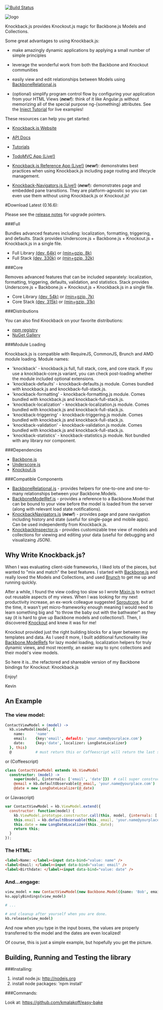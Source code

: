 [![Build Status](https://secure.travis-ci.org/kmalakoff/knockback.png)](http://travis-ci.org/kmalakoff/knockback)

![logo](https://github.com/kmalakoff/knockback/raw/master/media/logo.png)

Knockback.js provides Knockout.js magic for Backbone.js Models and Collections.

Some great advantages to using Knockback.js:

* make amazingly dynamic applications by applying a small number of simple principles

* leverage the wonderful work from both the Backbone and Knockout communities

* easily view and edit relationships between Models using [BackboneRelational.js](https://github.com/PaulUithol/Backbone-relational/)

* (optional) simplify program control flow by configuring your application from your HTML Views (***new!***): think of it like Angular.js without memorizing all of the special purpose ng-{something} attributes. See the [Inject Tutorial](http://kmalakoff.github.com/knockback/tutorial_inject.html) for live examples!


These resources can help you get started:

* [Knockback.js Website](http://kmalakoff.github.com/knockback/)

* [API Docs](http://kmalakoff.github.com/knockback/doc/index.html)

* [Tutorials](http://kmalakoff.github.com/knockback/tutorials_introduction.html)

* [TodoMVC App (Live!)](http://kmalakoff.github.com/knockback-todos-app/)

* [Knockback.js Reference App (Live!)](http://kmalakoff.github.com/knockback-reference-app/) (***new!***): demonstrates best practices when using Knockback.js including page routing and lifecycle management.

* [Knockback-Navigators.js (Live!)](http://kmalakoff.github.com/knockback-navigators) (***new!***): demonstrates page and embedded pane transitions. They are platform-agnostic so you can even use them without using Knockback.js or Knockout.js!


#Download Latest (0.16.6):

Please see the [release notes](https://github.com/kmalakoff/knockback/blob/master/RELEASE_NOTES.md) for upgrade pointers.

###Full

Bundles advanced features including: localization, formatting, triggering, and defaults. Stack provides Underscore.js + Backbone.js + Knockout.js + Knockback.js in a single file.

* Full Library [(dev, 64k)](https://raw.github.com/kmalakoff/knockback/0.16.6/knockback.js) or [(min+gzip, 8k)](https://raw.github.com/kmalakoff/knockback/0.16.6/knockback.min.js)
* Full Stack [(dev, 330k)](https://raw.github.com/kmalakoff/knockback/0.16.6/knockback-full-stack.js) or [(min+gzip, 32k)](https://raw.github.com/kmalakoff/knockback/0.16.6/knockback-full-stack.min.js)

###Core

Removes advanced features that can be included separately: localization, formatting, triggering, defaults, validation, and statistics. Stack provides Underscore.js + Backbone.js + Knockout.js + Knockback.js in a single file.

* Core Library [(dev, 54k)](https://raw.github.com/kmalakoff/knockback/0.16.6/knockback-core.js) or [(min+gzip, 7k)](https://raw.github.com/kmalakoff/knockback/0.16.6/knockback-core.min.js)
* Core Stack [(dev, 315k)](https://raw.github.com/kmalakoff/knockback/0.16.6/knockback-core-stack.js) or [(min+gzip, 31k)](https://raw.github.com/kmalakoff/knockback/0.16.6/knockback-core-stack.min.js)

###Distributions

You can also find Knockback on your favorite distributions:

* [npm registry](http://search.npmjs.org/#/knockback)
* [NuGet Gallery](http://nuget.org/packages/Knockback.js)

###Module Loading

Knockback.js is compatible with RequireJS, CommonJS, Brunch and AMD module loading. Module names:

* 'knockback' - knockback.js full, full stack, core, and core stack. If you use a knockback-core.js variant, you can check post-loading whether the module included optional extensions.
* 'knockback-defaults' - knockback-defaults.js module. Comes bundled with knockback.js and knockback-full-stack.js.
* 'knockback-formatting' - knockback-formatting.js module. Comes bundled with knockback.js and knockback-full-stack.js.
* 'knockback-localization' - knockback-localization.js module. Comes bundled with knockback.js and knockback-full-stack.js.
* 'knockback-triggering' - knockback-triggering.js module. Comes bundled with knockback.js and knockback-full-stack.js.
* 'knockback-validation' - knockback-validation.js module. Comes bundled with knockback.js and knockback-full-stack.js.
* 'knockback-statistics' - knockback-statistics.js module. Not bundled with any library nor component.

###Dependencies

* [Backbone.js](http://backbonejs.org/)
* [Underscore.js](http://underscorejs.org/)
* [Knockout.js](http://knockoutjs.com/)

###Compatible Components

* [BackboneRelational.js](https://github.com/PaulUithol/Backbone-relational/) - provides helpers for one-to-one and one-to-many relationships between your Backbone.Models.
* [BackboneModelRef.js](https://github.com/kmalakoff/backbone-modelref/) - provides a reference to a Backbone.Model that can be bound to your view before the model is loaded from the server (along with relevant load state notifications).
* [KnockbackNavigators.js](https://github.com/kmalakoff/knockback-navigators/) (***new!***) - provides page and pane navigation including history and state (useful for single-page and mobile apps). Can be used independently from Knockback.js.
* [KnockbackInspector.js](https://github.com/kmalakoff/knockback-inspector/) - provides customizable tree view of models and collections for viewing and editing your data (useful for debugging and visualizaing JSON).


Why Write Knockback.js?
-----------------------

When I was evaluating client-side frameworks, I liked lots of the pieces, but wanted to "mix and match" the best features. I started with [Backbone.js](http://documentcloud.github.com/backbone/) and really loved the Models and Collections, and used [Brunch](http://brunch.io/) to get me up and running quickly.

After a while, I found the view coding too slow so I wrote [Mixin.js](https://github.com/kmalakoff/mixin) to extract out reusable aspects of my views. When I was looking for my next productivity increase, an ex-work colleague suggested [Sproutcore](http://www.sproutcore.com/), but at the time, it wasn't yet micro-frameworky enough meaning I would need to learn something big and "to throw the baby out with the bathwater" as they say (it is hard to give up Backbone models and collections!). Then, I discovered [Knockout](http://knockoutjs.com/) and knew it was for me!

Knockout provided just the right building blocks for a layer between my templates and data. As I used it more, I built additional functionality like [Backbone.ModelRefs](https://github.com/kmalakoff/backbone-modelref) for lazy model loading, localization helpers for truly dynamic views, and most recently, an easier way to sync collections and their model's view models.

So here it is...the refactored and shareable version of my Backbone bindings for Knockout: Knockback.js

Enjoy!

Kevin

An Example
----------

### The view model:

```coffeescript
ContactViewModel = (model) ->
  kb.viewModel(model, {
    name:     'name'
    email:    {key:'email', default: 'your.name@yourplace.com'}
    date:     {key:'date', localizer: LongDateLocalizer}
  }, this)
  @           # must return this or Coffeescript will return the last statement which is not what we want!
```

or (Coffeescript)

```coffeescript
class ContactViewModel extends kb.ViewModel
  constructor: (model) ->
    super(model, {internals: ['email', 'date']})  # call super constructor: @name, @_email, and @_date created in super from the model attributes
    @email = kb.defaultObservable(@_email, 'your.name@yourplace.com')
    @date = new LongDateLocalizer(@_date)
```

or (Javascript)

```javascript
var ContactViewModel = kb.ViewModel.extend({
  constructor: function(model) {
    kb.ViewModel.prototype.constructor.call(this, model, {internals: ['email', 'date']});   // call super constructor: @name, @_email, and @_date created in super from the model attributes
    this.email = kb.defaultObservable(this._email, 'your.name@yourplace.com');
    this.date = new LongDateLocalizer(this._date);
    return this;
  }
});
```

### The HTML:

```html
<label>Name: </label><input data-bind="value: name" />
<label>Email: </label><input data-bind="value: email" />
<label>Birthdate: </label><input data-bind="value: date" />
```

### And...engage:

```coffeescript
view_model = new ContactViewModel(new Backbone.Model({name: 'Bob', email: 'bob@bob.com', date: new Date()}))
ko.applyBindings(view_model)

# ...

# and cleanup after yourself when you are done.
kb.release(view_model)
```

And now when you type in the input boxes, the values are properly transferred to the model and the dates are even localized!

Of course, this is just a simple example, but hopefully you get the picture.



Building, Running and Testing the library
-----------------------

###Installing:

1. install node.js: http://nodejs.org
2. install node packages: 'npm install'

###Commands:

Look at: https://github.com/kmalakoff/easy-bake